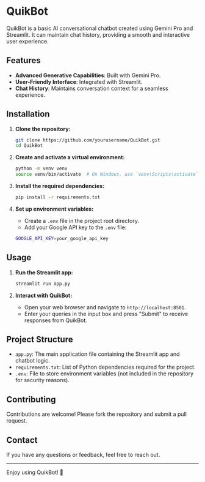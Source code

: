 # QuikBot

QuikBot is a basic AI conversational chatbot created using Gemini Pro and Streamlit. It can maintain chat history, providing a smooth and interactive user experience.

## Features

- **Advanced Generative Capabilities**: Built with Gemini Pro.
- **User-Friendly Interface**: Integrated with Streamlit.
- **Chat History**: Maintains conversation context for a seamless experience.

## Installation

1. **Clone the repository:**
    ```sh
    git clone https://github.com/yourusername/QuikBot.git
    cd QuikBot
    ```

2. **Create and activate a virtual environment:**
    ```sh
    python -m venv venv
    source venv/bin/activate  # On Windows, use `venv\Scripts\activate`
    ```

3. **Install the required dependencies:**
    ```sh
    pip install -r requirements.txt
    ```

4. **Set up environment variables:**
    - Create a `.env` file in the project root directory.
    - Add your Google API key to the `.env` file:
    ```sh
    GOOGLE_API_KEY=your_google_api_key
    ```

## Usage

1. **Run the Streamlit app:**
    ```sh
    streamlit run app.py
    ```

2. **Interact with QuikBot:**
    - Open your web browser and navigate to `http://localhost:8501`.
    - Enter your queries in the input box and press "Submit" to receive responses from QuikBot.

## Project Structure

- `app.py`: The main application file containing the Streamlit app and chatbot logic.
- `requirements.txt`: List of Python dependencies required for the project.
- `.env`: File to store environment variables (not included in the repository for security reasons).

## Contributing

Contributions are welcome! Please fork the repository and submit a pull request.

## Contact

If you have any questions or feedback, feel free to reach out.

---

Enjoy using QuikBot! 🚀

